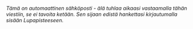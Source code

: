 _T&auml;m&auml; on automaattinen s&auml;hk&ouml;posti - &auml;l&auml; tuhlaa aikaasi vastaamalla t&auml;h&auml;n viestiin, se ei tavoita ket&auml;&auml;n. Sen sijaan edist&auml; hankettasi kirjautumalla sis&auml;&auml;n Lupapisteeseen._

